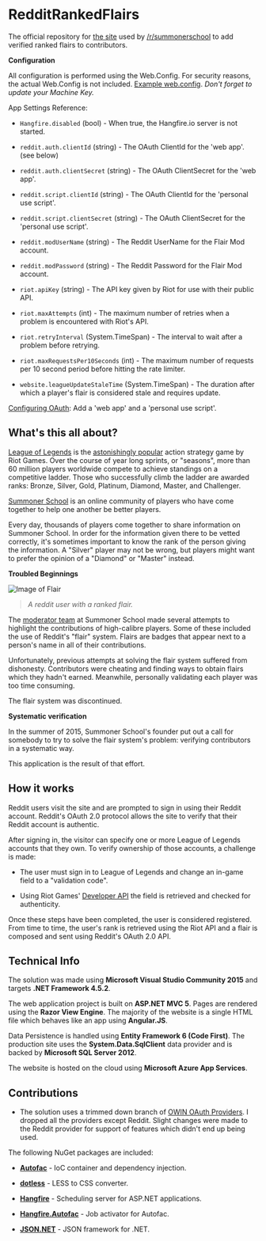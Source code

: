 # RedditRankedFlairs

The official repository for [the site](http://redditrankedflairs.azurewebsites.net) used by [/r/summonerschool](https://reddit.com/r/summonerschool) 
to add verified ranked flairs to contributors.

**Configuration**

All configuration is performed using the Web.Config. For security reasons, the actual Web.Config is not included. [Example web.config](http://pastebin.com/eJWSYTRY). *Don't forget to update your Machine Key.*

App Settings Reference:

* `Hangfire.disabled` (bool) - When true, the Hangfire.io server is not started.

* `reddit.auth.clientId` (string) - The OAuth ClientId for the 'web app'. (see below)

* `reddit.auth.clientSecret` (string) - The OAuth ClientSecret for the 'web app'.

* `reddit.script.clientId` (string) - The OAuth ClientId for the 'personal use script'.

* `reddit.script.clientSecret` (string) - The OAuth ClientSecret for the 'personal use script'.

* `reddit.modUserName` (string) - The Reddit UserName for the Flair Mod account.

* `reddit.modPassword` (string) - The Reddit Password for the Flair Mod account.

* `riot.apiKey` (string) - The API key given by Riot for use with their public API.

* `riot.maxAttempts` (int) - The maximum number of retries when a problem is encountered with Riot's API.

* `riot.retryInterval` (System.TimeSpan) - The interval to wait after a problem before retrying.

* `riot.maxRequestsPer10Seconds` (int) - The maximum number of requests per 10 second period before hitting the rate limiter.

* `website.leagueUpdateStaleTime` (System.TimeSpan) - The duration after which a player's flair is considered stale and requires update.

[Configuring OAuth](https://www.reddit.com/prefs/apps/): Add a 'web app' and a 'personal use script'.

## What's this all about?

[League of Legends](https://www.leagueoflegends.com) is the [astonishingly popular](https://www.google.ca/url?sa=t&rct=j&q=&esrc=s&source=web&cd=3&cad=rja&uact=8&ved=0ahUKEwjthcqmzsrLAhVDmYMKHa86CVEQFggmMAI&url=http%3A%2F%2Fwww.forbes.com%2Fsites%2Finsertcoin%2F2014%2F01%2F27%2Friots-league-of-legends-reveals-astonishing-27-million-daily-players-67-million-monthly%2F&usg=AFQjCNHMpPx45j6T40Fs9F6DvhkAP1JUng&sig2=abwf3efOnI3xx15Wvinxzg) action strategy game by Riot Games.
Over the course of year long sprints, or "seasons", more than 60 million players worldwide compete to achieve standings on a competitive ladder.
Those who successfully climb the ladder are awarded ranks: Bronze, Silver, Gold, Platinum, Diamond, Master, and Challenger.

[Summoner School](https://reddit.com/r/summonerschool) is an online community of players who have come together to help one another be better players.

Every day, thousands of players come together to share information on Summoner School. In order for the information given there to be vetted correctly, it's sometimes
important to know the rank of the person giving the information. A "Silver" player may not be wrong, but players might want to prefer the opinion of a "Diamond" or "Master" instead.

**Troubled Beginnings**

![Image of Flair](http://i.imgur.com/k5PDjdg.png)

> *A reddit user with a ranked flair.*

The [moderator team](https://www.reddit.com/r/summonerschool/about/moderators) at Summoner School made several attempts to highlight the contributions of high-calibre players.
Some of these included the use of Reddit's "flair" system. Flairs are badges that appear next to a person's name in all of their contributions.

Unfortunately, previous attempts at solving the flair system suffered from dishonesty. Contributors were cheating and finding ways
to obtain flairs which they hadn't earned. Meanwhile, personally validating each player was too time consuming.

The flair system was discontinued.

**Systematic verification**

In the summer of 2015, Summoner School's founder put out a call for somebody to try to solve the flair system's problem: verifying contributors in a systematic way.

This application is the result of that effort.

## How it works

Reddit users visit the site and are prompted to sign in using their Reddit account. Reddit's OAuth 2.0 protocol allows the site to verify that 
their Reddit account is authentic.

After signing in, the visitor can specify one or more League of Legends accounts that they own. To verify ownership of those accounts, a challenge is made:

* The user must sign in to League of Legends and change an in-game field to a "validation code".

* Using Riot Games' [Developer API](https://developer.riotgames.com/) the field is retrieved and checked for authenticity.

Once these steps have been completed, the user is considered registered. From time to time, the user's rank is retrieved using the Riot API and
a flair is composed and sent using Reddit's OAuth 2.0 API.

## Technical Info

The solution was made using **Microsoft Visual Studio Community 2015** and targets **.NET Framework 4.5.2**. 

The web application project is built on **ASP.NET MVC 5**. Pages are rendered using the **Razor View Engine**. 
The majority of the website is a single HTML file which behaves like an app using **Angular.JS**.

Data Persistence is handled using **Entity Framework 6 (Code First)**. The production site uses the **System.Data.SqlClient** data provider and is backed
by **Microsoft SQL Server 2012**.

The website is hosted on the cloud using **Microsoft Azure App Services**.

## Contributions

* The solution uses a trimmed down branch of [OWIN OAuth Providers](https://github.com/RockstarLabs/OwinOAuthProviders). 
I dropped all the providers except Reddit. Slight changes were made to the Reddit provider for support of features which didn't end up being used.

The following NuGet packages are included:

* **[Autofac](http://autofac.org/)** - IoC container and dependency injection.

* **[dotless](http://www.dotlesscss.org/)** - LESS to CSS converter.

* **[Hangfire](http://hangfire.io)** - Scheduling server for ASP.NET applications.

* **[Hangfire.Autofac](https://github.com/HangfireIO/Hangfire.Autofac)** - Job activator for Autofac.

* **[JSON.NET](http://www.newtonsoft.com/json)** - JSON framework for .NET.
